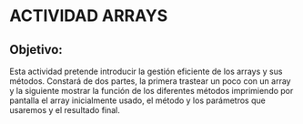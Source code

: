 # ACTIVIDAD ARRAYS
## **Objetivo:**
Esta actividad pretende introducir la gestión eficiente de los arrays y sus métodos.
Constará de dos partes, la primera trastear un poco con un array y la siguiente mostrar la función de los diferentes métodos imprimiendo por pantalla el array inicialmente usado, el método y los parámetros que usaremos y el resultado final.

